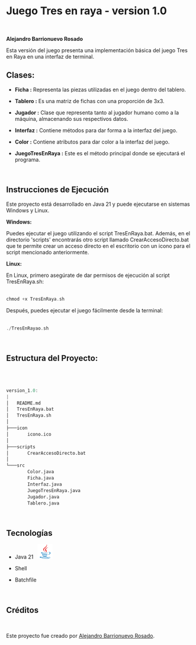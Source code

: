 # Juego Tres en raya  -  version 1.0

<br>

**Alejandro Barrionuevo Rosado**
<br> 

Esta versión del juego presenta una implementación básica del juego Tres en Raya en una interfaz de terminal.


## Clases:

- **Ficha :**  Representa las piezas utilizadas en el juego dentro del tablero.

- **Tablero :** Es una matriz de fichas con una proporción de 3x3.

- **Jugador :** Clase que representa tanto al jugador humano como a la máquina, almacenando sus respectivos datos.

- **Interfaz :** Contiene métodos para dar forma a la interfaz del juego.

- **Color :** Contiene atributos para dar color a la interfaz del juego.

- **JuegoTresEnRaya :** Este es el método principal donde se ejecutará el programa.

<br>

## Instrucciones de Ejecución

Este proyecto está desarrollado en Java 21 y puede ejecutarse en sistemas Windows y Linux.

**Windows:**

Puedes ejecutar el juego utilizando el script TresEnRaya.bat. Además, en el directorio 'scripts' encontrarás otro script llamado CrearAccesoDirecto.bat que te permite crear un acceso directo en el escritorio con un icono para el script mencionado anteriormente.

**Linux:**

En Linux, primero asegúrate de dar permisos de ejecución al script TresEnRaya.sh:

```c

chmod +x TresEnRaya.sh

```

Después, puedes ejecutar el juego fácilmente desde la terminal:

```c

./TresEnRayao.sh

```

<br>

## Estructura del Proyecto:

<br>

```d

version_1.0:
|
│   README.md
│   TresEnRaya.bat
│   TresEnRaya.sh
│
├───icon
│       icono.ico
│
├───scripts
│       CrearAccesoDirecto.bat
│
└───src
        Color.java
        Ficha.java
        Interfaz.java
        JuegoTresEnRaya.java
        Jugador.java
        Tablero.java

```

<br>

## Tecnologías


- Java 21 &nbsp; <a href="https://www.java.com" target="_blank" rel="noreferrer"> <img src="https://raw.githubusercontent.com/devicons/devicon/master/icons/java/java-original.svg" alt="java" width="40" height="40"/></a>

- Shell 

- Batchfile

<br>

## Créditos

<br>

Este proyecto fue creado por [Alejandro Barrionuevo Rosado](https://github.com/Alejandro-BR).




